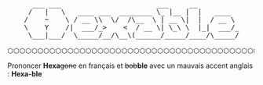 <pre>
      ___ ___                       ___     __          
     /   |   \   ____ ___  ________ \_ |__ |  |   ____  
    /    ~    \ / __ \\  \/  /\__  \ | __ \|  |  / __ \ 
    \    Y    /|  ___/_>    <  / __ \| \_\ \  |_|  ___/_ 
     \___|___/  \_____/__/\__\(______/_____/____/\_____/

⬡⬡⬡⬡⬡⬡⬡⬡⬡⬡⬡⬡⬡⬡⬡⬡⬡⬡⬡⬡⬡⬡⬡⬡⬡⬡⬡⬡⬡⬡⬡⬡⬡⬡⬡⬡⬡⬡⬡⬡⬡⬡⬡⬡⬡⬡⬡⬡⬡⬡⬡⬡⬡⬡⬡⬡⬡⬡⬡⬡⬡⬡⬡⬡⬡⬡⬡⬡⬡⬡⬡⬡⬡⬡⬡⬡⬡⬡
</pre>

<p>Prononcer <strong>Hexa</strong><del>gone</del> en français et <del>bob</del><strong>ble</strong> avec un mauvais accent anglais : <strong>Hexa-ble</strong></p>


